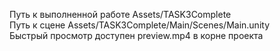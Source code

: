 Путь к выполненной работе Assets/TASK3Complete
<br>
Путь к сцене Assets/TASK3Complete/Main/Scenes/Main.unity
<br>
Быстрый просмотр доступен preview.mp4 в корне проекта
